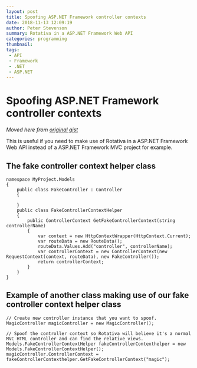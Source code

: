```yaml
---
layout: post
title: Spoofing ASP.NET Framework controller contexts
date: 2018-11-13 12:09:19
author: Peter Stevenson
summary: Rotativa in a ASP.NET Framework Web API
categories: programming
thumbnail:
tags:
 - API
 - Framework
 - .NET
 - ASP.NET
---
```


# Spoofing ASP.NET Framework controller contexts

_Moved here from [original gist](https://gist.github.com/2E0PGS/7ef85843464f29aba8335ae204fa56cd)_

This is useful if you need to make use of Rotativa in a ASP.NET Framework Web API instead of a ASP.NET Framework MVC project for example.

## The fake controller context helper class

```
namespace MyProject.Models
{
    public class FakeController : Controller
    {

    }
    public class FakeControllerContextHelper
    {
        public ControllerContext GetFakeControllerContext(string controllerName)
        {
            var context = new HttpContextWrapper(HttpContext.Current);
            var routeData = new RouteData();
            routeData.Values.Add("controller", controllerName);
            var controllerContext = new ControllerContext(new RequestContext(context, routeData), new FakeController());
            return controllerContext;
        }
    }
}
```
## Example of another class making use of our fake controller context helper class

```
// Create new controller instance that you want to spoof.
MagicController magicController = new MagicController();

// Spoof the controller context so Rotativa will believe it's a normal MVC HTML controller and can find the relative views.
Models.FakeControllerContextHelper fakeControllerContexthelper = new Models.FakeControllerContextHelper();
magicController.ControllerContext = fakeControllerContexthelper.GetFakeControllerContext("magic");
```